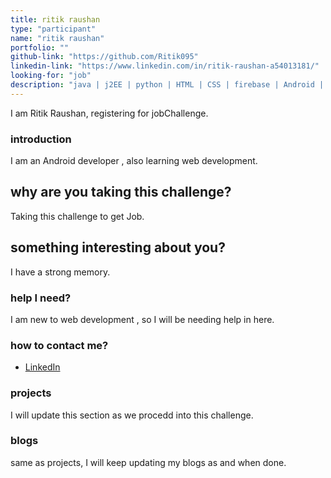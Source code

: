 ```yaml
---
title: ritik raushan
type: "participant"
name: "ritik raushan"
portfolio: ""
github-link: "https://github.com/Ritik095"
linkedin-link: "https://www.linkedin.com/in/ritik-raushan-a54013181/"
looking-for: "job"
description: "java | j2EE | python | HTML | CSS | firebase | Android | C "
---
```


I am Ritik Raushan, registering for jobChallenge.

### introduction

I am an Android developer , also learning web development.

## why are you taking this challenge?

Taking this challenge to get Job.

## something interesting about you?

I have a strong memory.

### help I need?

I am new to web development , so I will be needing help in here.

### how to contact me?

- [LinkedIn](https://www.linkedin.com/in/ritik-raushan-a54013181/)

### projects

I will update this section as we procedd into this challenge.

### blogs

same as projects, I will keep updating my blogs as and when done.
